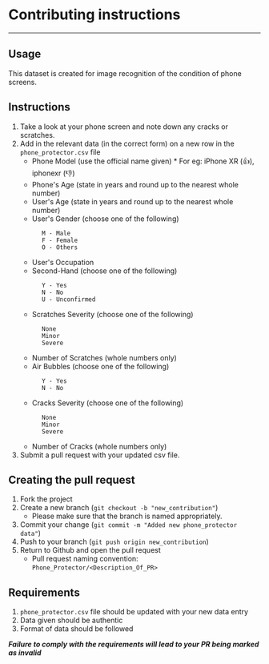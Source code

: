 # Contributing instructions

---
## Usage
This dataset is created for image recognition of the condition of phone screens. 

## Instructions

1. Take a look at your phone screen and note down any cracks or scratches.
2. Add in the relevant data (in the correct form) on a new row in the `phone_protector.csv` file
      * Phone Model (use the official name given)
            * For eg: iPhone XR (:+1:), iphonexr (:-1:)
      * Phone's Age (state in years and round up to the nearest whole number)
      * User's Age (state in years and round up to the nearest whole number)
      * User's Gender (choose one of the following)
      ```
            M - Male
            F - Female
            O - Others
      ```
      * User's Occupation
      * Second-Hand (choose one of the following)
      ```
            Y - Yes
            N - No
            U - Unconfirmed
      ```
      * Scratches Severity (choose one of the following)
      ```
            None
            Minor
            Severe
      ```
      * Number of Scratches (whole numbers only)
      * Air Bubbles (choose one of the following)
      ```
            Y - Yes
            N - No
      ```
      * Cracks Severity (choose one of the following)
      ```
            None
            Minor
            Severe
      ```
      * Number of Cracks (whole numbers only)
3. Submit a pull request with your updated csv file. 


## Creating the pull request

1. Fork the project
2. Create a new branch (`git checkout -b "new_contribution"`)
      * Please make sure that the branch is named appropriately. 
3. Commit your change (`git commit -m "Added new phone_protector data"`)
4. Push to your branch (`git push origin new_contribution`)
5. Return to Github and open the pull request
      * Pull request naming convention: `Phone_Protector/<Description_Of_PR>`

## Requirements
1. `phone_protector.csv` file should be updated with your new data entry
2. Data given should be authentic
3. Format of data should be followed


**_Failure to comply with the requirements will lead to your PR being marked as invalid_**

  
  

